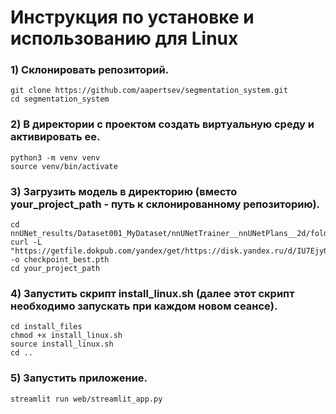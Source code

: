 
# Инструкция по установке и использованию для Linux

### 1) Склонировать репозиторий.
```
git clone https://github.com/aapertsev/segmentation_system.git
cd segmentation_system
```

### 2) В директории с проектом создать виртуальную среду и активировать ее.
```
python3 -m venv venv
source venv/bin/activate
```
### 3) Загрузить модель в директорию (вместо your_project_path - путь к склонированному репозиторию).

```
cd nnUNet_results/Dataset001_MyDataset/nnUNetTrainer__nnUNetPlans__2d/fold_4
curl -L "https://getfile.dokpub.com/yandex/get/https://disk.yandex.ru/d/IU7EjyQU11UVog" -o checkpoint_best.pth
cd your_project_path
```

### 4) Запустить скрипт install_linux.sh (далее этот скрипт необходимо запускать при каждом новом сеансе).
```
cd install_files
chmod +x install_linux.sh
source install_linux.sh
cd ..
```

### 5) Запустить приложение.
```
streamlit run web/streamlit_app.py
```



